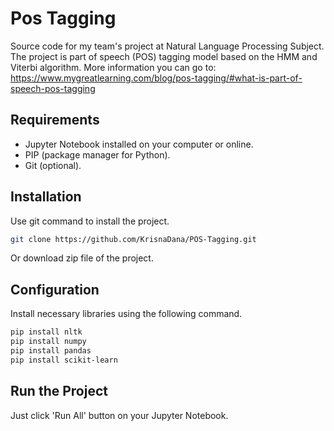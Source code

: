 # Pos Tagging

Source code for my team's project at Natural Language Processing Subject. The project is part of speech (POS) tagging model based on the HMM and Viterbi algorithm. More information you can go to: https://www.mygreatlearning.com/blog/pos-tagging/#what-is-part-of-speech-pos-tagging

## Requirements

- Jupyter Notebook installed on your computer or online.
- PIP (package manager for Python).
- Git (optional).

## Installation

Use git command to install the project.

```bash
git clone https://github.com/KrisnaDana/POS-Tagging.git
```

Or download zip file of the project.

## Configuration

Install necessary libraries using the following command.

```bash
pip install nltk
pip install numpy
pip install pandas
pip install scikit-learn
```

## Run the Project

Just click 'Run All' button on your Jupyter Notebook.
